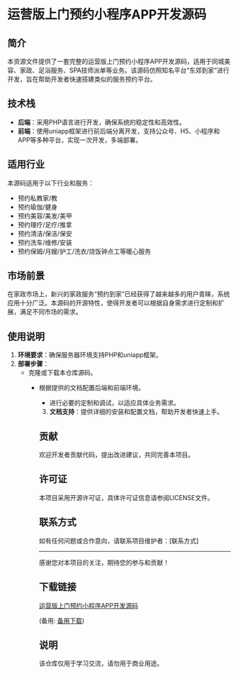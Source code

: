# 运营版上门预约小程序APP开发源码

## 简介
本资源文件提供了一套完整的运营版上门预约小程序APP开发源码，适用于同城美容、家政、足浴服务、SPA技师派单等业务。该源码仿照知名平台“东郊到家”进行开发，旨在帮助开发者快速搭建类似的服务预约平台。

## 技术栈
- **后端**：采用PHP语言进行开发，确保系统的稳定性和高效性。
- **前端**：使用uniapp框架进行前后端分离开发，支持公众号、H5、小程序和APP等多种平台，实现一次开发，多端部署。

## 适用行业
本源码适用于以下行业和服务：
- 预约私教家/教
- 预约瑜伽/健身
- 预约美容/美发/美甲
- 预约理疗/足疗/推拿
- 预约清洁/保洁/保安
- 预约洗车/维修/安装
- 预约保姆/月嫂/护工/洗衣/烧饭钟点工等暖心服务

## 市场前景
在家政市场上，新兴的家政服务“预约到家”已经获得了越来越多的用户青睐，系统应用十分广泛。本源码的开源特性，使得开发者可以根据自身需求进行定制和扩展，满足不同市场的需求。

## 使用说明
1. **环境要求**：确保服务器环境支持PHP和uniapp框架。
2. **部署步骤**：
   - 克隆或下载本仓库源码。
      - 根据提供的文档配置后端和前端环境。
         - 进行必要的定制和调试，以适应具体业务需求。
         3. **文档支持**：提供详细的安装和配置文档，帮助开发者快速上手。

         ## 贡献
         欢迎开发者贡献代码，提出改进建议，共同完善本项目。

         ## 许可证
         本项目采用开源许可证，具体许可证信息请参阅LICENSE文件。

         ## 联系方式
         如有任何问题或合作意向，请联系项目维护者：[联系方式]

         ---
         感谢您对本项目的关注，期待您的参与和贡献！

         ## 下载链接
         [运营版上门预约小程序APP开发源码]() 

         (备用: [备用下载](https://pan.baidu.com/s/1hxfir_doNI67oerIt7lhVQ?pwd=1234))

         ## 说明

         该仓库仅用于学习交流，请勿用于商业用途。

